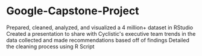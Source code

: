 # Google-Capstone-Project
Prepared, cleaned, analyzed, and visualized a 4 million+ dataset in RStudio
Created a presentation to share with Cyclistic's executive team trends in the data collected and made recommendations based off of findings
Detailed the cleaning process using R Script
